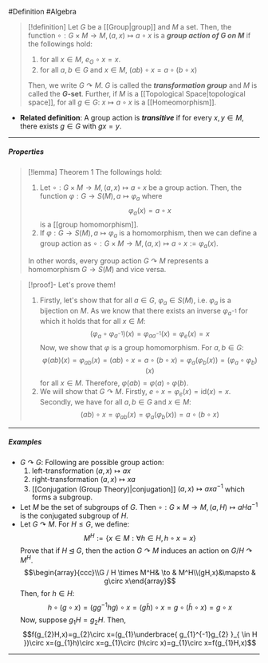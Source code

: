 #Definition #Algebra 

> [!definition]
> Let $G$ be a [[Group|group]] and $M$ a set. Then, the function $\circ:G\times M\to M, (a,x) \mapsto a\circ x$ is a ***group action of $G$ on $M$*** if the followings hold:
> 1. for all $x\in M$, $e_{G}\circ x = x$.
> 2. for all $a,b\in G$ and $x\in M$, $(ab)\circ x=a \circ(b \circ x)$
> 
> Then, we write $G \curvearrowright M$. $G$ is called the ***transformation group*** and $M$ is called the **$G$-set**. Further, if $M$ is a [[Topological Space|topological space]], for all $g\in G$: $x\mapsto a\circ x$ is a [[Homeomorphism]].
- **Related definition**: A group action is ***transitive*** if for every $x,y\in M$, there exists $g\in G$ with $gx=y$.
---
##### Properties
> [!lemma] Theorem 1
> The followings hold: 
> 1. Let $\circ:G\times M \to M,(a,x) \mapsto a\circ x$ be a group action. Then, the function $\varphi:G \to S(M), a \mapsto \varphi_{a}$ where $$\varphi_{a}(x)=a\circ x$$ is a [[group homomorphism]].
> 2. If $\varphi:G \to S(M),a \mapsto \varphi_{a}$ is a homomorphism, then we can define a group action as $\circ:G\times M \to M, (a,x)\mapsto a\circ x:=\varphi_{a}(x)$.
>    
> In other words, every group action $G \curvearrowright M$ represents a homomorphism $G \to S(M)$ and vice versa.

> [!proof]-
> Let's prove them!
> 1. Firstly, let's show that for all $a\in G$, $\varphi_{a}\in S(M)$, i.e. $\varphi_{a}$ is a bijection on $M$. As we know that there exists an inverse $\varphi_{a^{-1}}$ for which it holds that for all $x\in M$: $$(\varphi_{a}\circ \varphi_{a^{-1}})(x)=\varphi_{aa^{-1}}(x)=\varphi_{e}(x)=x$$ 
>    Now, we show that $\varphi$ is a group homomorphism. For $a,b\in G$:$$\varphi(ab)(x)=\varphi_{ab}(x)=(ab)\circ x=a\circ (b\circ x)=\varphi_{a}(\varphi_{b}(x))=(\varphi_{a}\circ \varphi_{b})(x)$$ for all $x\in M$. Therefore, $\varphi(ab)=\varphi(a)\circ\varphi(b)$.
> 2. We will show that $G \curvearrowright M$. Firstly, $e \circ x=\varphi_{e}(x)=\text{id}(x) =x$. Secondly, we have for all $a,b\in G$ and $x\in M$: $$(ab)\circ x=\varphi_{ab}(x)=\varphi_{a}(\varphi_{b}(x))=a\circ (b\circ x)$$
---

##### Examples
- $G \curvearrowright G$: Following are possible group action:
	1. left-transformation $(a,x)\mapsto ax$ 
	2. right-transformation $(a,x)\mapsto xa$
	3. [[Conjugation (Group Theory)|conjugation]] $(a,x)\mapsto ax a^{-1}$ which forms a subgroup.
- Let $M$ be the set of subgroups of $G$. Then $\circ:G\times M \to M, (a,H)\mapsto aHa^{-1}$ is the conjugated subgroup of $H$.
- Let $G \curvearrowright M$. For $H\leq G$, we define: $$M^H:=\{ x\in M:\forall h\in H, h\circ x=x\}$$ Prove that if $H \unlhd G$, then the action $G \curvearrowright M$ induces an action on $G / H \curvearrowright M^H$.$$\begin{array}{ccc}\\G / H \times M^H& \to & M^H\\(gH,x)&\mapsto & g\circ x\end{array}$$Then, for $h\in H$: $$h\circ (g\circ x)=(gg^{-1}hg)\circ x=(g \tilde{h})\circ x =g\circ (\tilde{h}\circ x)=g\circ x$$
  Now, suppose $g_{1}H=g_{2}H$. Then, $$f(g_{2}H,x)=g_{2}\circ x=(g_{1}\underbrace{ g_{1}^{-1}g_{2} }_{ \in H })\circ x=(g_{1}h)\circ x=g_{1}\circ (h\circ x)=g_{1}\circ x=f(g_{1}H,x)$$
---